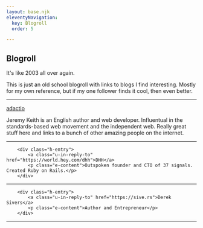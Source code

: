 ```yaml
---
layout: base.njk
eleventyNavigation:
  key: Blogroll
  order: 5

---
```


## Blogroll

It's like 2003 all over again.

This is just an old school blogroll with links to blogs I find interesting. Mostly for my own reference, but if my one follower finds it cool, then even better.

-------------------------------------------------------
<div class="blogroll">
		<div class="h-entry">
			<a class="u-in-reply-to" href="https://adactio.com">adactio</a>
			<p class="e-content">Jeremy Keith is an English author and web developer. Influentual in the standards-based web movement and the independent web. Really great stuff here and links to a bunch of other amazing people on the internet.</p>
		</div>

-------------------------------------------------------
		<div class="h-entry">
			<a class="u-in-reply-to" href="https://world.hey.com/dhh">DHH</a>
			<p class="e-content">Outspoken founder and CTO of 37 signals. Created Ruby on Rails.</p>
		</div>

-------------------------------------------------------

		<div class="h-entry">
			<a class="u-in-reply-to" href="https://sive.rs">Derek Sivers</a>
			<p class="e-content">Author and Entrepreneur</p>
		</div>
</div>

-------------------------------------------------------


